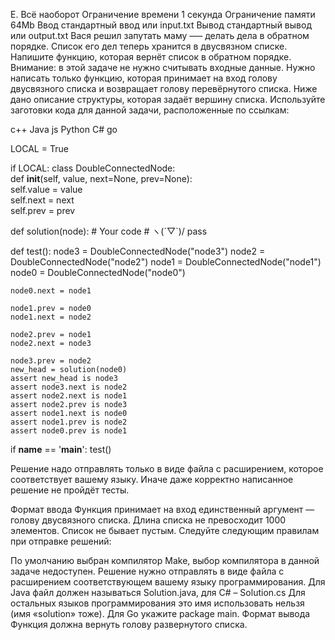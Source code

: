 E. Всё наоборот
Ограничение времени	1 секунда
Ограничение памяти	64Mb
Ввод	стандартный ввод или input.txt
Вывод	стандартный вывод или output.txt
Вася решил запутать маму —– делать дела в обратном порядке. Список его дел теперь хранится в двусвязном списке. Напишите функцию, которая вернёт список в обратном порядке.
Внимание: в этой задаче не нужно считывать входные данные. Нужно написать только функцию, которая принимает на вход голову двусвязного списка и возвращает голову перевёрнутого списка. Ниже дано описание структуры, которая задаёт вершину списка.
Используйте заготовки кода для данной задачи, расположенные по ссылкам:

c++
Java
js
Python
C#
go

LOCAL = True

if LOCAL:
    class DoubleConnectedNode:  
        def __init__(self, value, next=None, prev=None):  
            self.value = value  
            self.next = next  
            self.prev = prev

def solution(node):
    # Your code
    # ヽ(´▽`)/
    pass

def test():
    node3 = DoubleConnectedNode("node3")
    node2 = DoubleConnectedNode("node2")
    node1 = DoubleConnectedNode("node1")
    node0 = DoubleConnectedNode("node0")

    node0.next = node1

    node1.prev = node0
    node1.next = node2

    node2.prev = node1
    node2.next = node3

    node3.prev = node2
    new_head = solution(node0)
    assert new_head is node3
    assert node3.next is node2
    assert node2.next is node1 
    assert node2.prev is node3
    assert node1.next is node0 
    assert node1.prev is node2
    assert node0.prev is node1

if __name__ == '__main__':
    test()


Решение надо отправлять только в виде файла с расширением, которое соответствует вашему языку. Иначе даже корректно написанное решение не пройдёт тесты.

Формат ввода
Функция принимает на вход единственный аргумент — голову двусвязного списка.
Длина списка не превосходит 1000 элементов. Список не бывает пустым.
Следуйте следующим правилам при отправке решений:

По умолчанию выбран компилятор Make, выбор компилятора в данной задаче недоступен.
Решение нужно отправлять в виде файла с расширением соответствующем вашему языку программирования.
Для Java файл должен называться Solution.java, для C# – Solution.cs
Для остальных языков программирования это имя использовать нельзя (имя «solution» тоже).
Для Go укажите package main.
Формат вывода
Функция должна вернуть голову развернутого списка.
